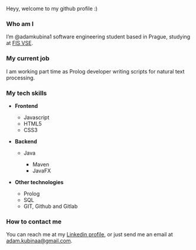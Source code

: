 Heyy, welcome to my github profile :)

### Who am I
I’m @adamkubina1 software engineering student based in Prague, studying at <a href="https://fis.vse.cz/" target="_blank">FIS VSE</a>.

### My current job
I am working part time as Prolog developer writing scripts for natural text processing.

### My tech skills
<ul>
  <li>
    <p><b>Frontend</b></p>
    <ul>
      <li>Javascript</li>
      <li>HTML5</li>
      <li>CSS3</li>
    </ul>
  </li>
  <li>
    <p><b>Backend</b></p>
    <ul>
      <li>
        <p>Java</p>
        <ul>
            <li>Maven</li>
            <li>JavaFX</li>
        </ul>
      </li>
    </ul>
  </li>
  <li>
    <p><b>Other technologies</b></p>
    <ul>
      <li>Prolog</li>
      <li>SQL</li>
      <li>GIT, Github and Gitlab</li>
    </ul>
  </li>
</ul>

### How to contact me
You can reach me at my <a href="https://www.linkedin.com/in/adam-kubina-dev/" target="_blank">Linkedin profile</a>,
or just send me an email at adam.kubinaa@gmail.com.
